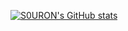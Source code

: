 [![S0URON's GitHub stats](https://github-readme-stats.vercel.app/api?username=s0uron&theme=github_dark)](https://github.com/anuraghazra/github-readme-stats)

<!--
**S0URON/s0uron** is a ✨ _special_ ✨ repository because its `README.md` (this file) appears on your GitHub profile.

Here are some ideas to get you started:

- 🔭 I’m currently working on ...
- 🌱 I’m currently learning ...
- 👯 I’m looking to collaborate on ...
- 🤔 I’m looking for help with ...
- 💬 Ask me about ...
- 📫 How to reach me: ...
- 😄 Pronouns: ...
- ⚡ Fun fact: ...
-->
